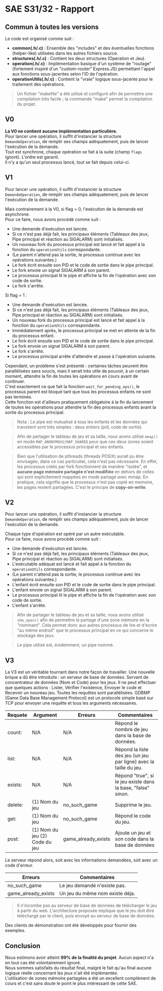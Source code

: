 # SAE S31/32 - Rapport

## Commun à toutes les versions
Le code est organisé comme suit :
- **common(.h/.c)** : Ensemble des "includes" et des éventuelles fonctions (helper-like) utilisées dans les autres fichiers source.
- **structures(.h/.c)** : Contient les deux structures (Operation et Jeu).
- **operation(.h/.c)** : Implémentation basique d'un système de "routage" (fortement inspiré d'un "custom-router" Express.JS) permettant l'appel aux fonctions sous-jacentes selon l'ID de l'opération.
- **operationUtils(.h/.c)** : Contient la "vraie" logique sous-jacente pour le traitement des opérations.

> Un fichier "makefile" a été utilisé et configuré afin de permettre une compilation très facile ; la commande "make" permet la compilation du projet.

## V0
**La V0 ne contient aucune implémentation particulière.**  
Pour lancer une opération, il suffit d'instancier la structure `DemandeOperation`, de remplir ses champs adéquatement, puis de lancer l'exécution de la demande.  
Tout est synchrone, chaque opération se fait à la suite (champ `flags` ignoré). L'ordre est garanti.  
Il n'y a qu'un seul processus lancé, tout se fait depuis celui-ci.

## V1
Pour lancer une opération, il suffit d'instancier la structure `DemandeOperation`, de remplir ses champs adéquatement, puis de lancer l'exécution de la demande.

Mais contrairement à la V0, si flag = 0, l'exécution de la demande est asynchrone.  
Pour ce faire, nous avons procédé comme suit :
- Une demande d'exécution est lancée.
- Si ce n'est pas déjà fait, les principaux éléments (Tableaux des jeux, Pipe principal et réaction au SIGALARM) sont initialisés.
- Un nouveau fork du processus principal est lancé et fait appel à la fonction du `operationUtils` correspondante.
- (Le parent n'attend pas la sortie, le processus continue avec les opérations suivantes.)
- Le fork écrit ensuite son PID et le code de sortie dans le pipe principal.
- Le fork envoie un signal SIGALARM à son parent.
- Le processus principal lit le pipe et affiche la fin de l'opération avec son code de sortie.
- Le fork s'arrête.

Si flag = 1 :
- Une demande d'exécution est lancée.
- Si ce n'est pas déjà fait, les principaux éléments (Tableaux des jeux, Pipe principal et réaction au SIGALARM) sont initialisés.
- Un nouveau fork du processus principal est lancé et fait appel à la fonction du `operationUtils` correspondante.
- Immédiatement après, le processus principal se met en attente de la fin du processus enfant.
- Le fork écrit ensuite son PID et le code de sortie dans le pipe principal.
- Le fork envoie un signal SIGALARM à son parent.
- Le fork s'arrête.
- Le processus principal arrête d'attendre et passe à l'opération suivante.

Cependant, un problème s'est présenté : certaines tâches peuvent être parallélisées sans soucis, mais il serait très utile de pouvoir, à un certain moment, attendre la fin de toutes les opérations en cours avant de continuer.  
C'est exactement ce que fait la fonction `wait_for_pending_ops()`, le processus parent est bloqué tant que tous les processus enfants ne sont pas terminés.  
Cette fonction est d'ailleurs pratiquement obligatoire à la fin du lancement de toutes les opérations pour attendre la fin des processus enfants avant la sortie du processus principal.

> Nota : Le pipe est mutualisé à tous les enfants et les données qui transitent sont très simples : deux entiers (pid, code de sortie).

> Afin de partager le tableau de jeu et sa taille, nous avons utilisé `mmap()` en mode `MAP_ANONYMOUS|MAP_SHARED` pour que ces deux zones soient accessibles par le processus principal et ses enfants.

> Bien que l'utilisation de pthreads (threads POSIX) aurait pu être envisagée, dans ce cas particulier, cela n'est pas nécessaire.
> En effet, les processus créés par fork fonctionnent de manière "isolée", et **aucune page mémoire partagée n'est modifiée** en dehors de celles qui sont explicitement mappées en mode partagé avec mmap.
> En pratique, cela signifie que le processus n'est pas copié en memoire, les pages restent partagées. C'est le principe de **copy-on-write**.

## V2
Pour lancer une opération, il suffit d'instancier la structure `DemandeOperation`, de remplir ses champs adéquatement, puis de lancer l'exécution de la demande.

Chaque type d'opération est opéré par un autre exécutable.  
Pour ce faire, nous avons procédé comme suit :
- Une demande d'exécution est lancée.
- Si ce n'est pas déjà fait, les principaux éléments (Tableaux des jeux, Pipe principal et réaction au SIGALARM) sont initialisés.
- L'exécutable adéquat est lancé et fait appel à la fonction du `operationUtils` correspondante.
- (Le parent n'attend pas la sortie, le processus continue avec les opérations suivantes.)
- L'enfant écrit ensuite son PID et le code de sortie dans le pipe principal.
- L'enfant envoie un signal SIGALARM à son parent.
- Le processus principal lit le pipe et affiche la fin de l'opération avec son code de sortie.
- L'enfant s'arrête.

> Afin de partager le tableau de jeu et sa taille, nous avons utilisé `shm_open()` afin de permettre le partage d'une zone mémoire en la "nommant". Cela permet donc aux autres processus de lire et d'écrire "au même endroit" que le processus principal en ce qui concerne le stockage des jeux.

> Le pipe utilisé est, évidemment, un pipe nommé.

## V3

La V3 est un véritable tournant dans notre façon de travailler. Une nouvelle brique a dû être introduite : un serveur de base de données. Servant de concentrateur de données (Nom et Code) pour les jeux.
Il ne peut effectuer que quelques actions : Lister, Vérifier l'existence, Envoyer le code et Recevoir un nouveau jeu. Toutes les requêtes sont parallélisées.
GDBMP (Game Data Base Management Protocol) est un protocole simple basé sur TCP pour envoyer une requête et tous les arguments nécessaires.

| Requete | Argument                       | Erreurs             | Commentaires                                                      |
|---------|--------------------------------|---------------------|-------------------------------------------------------------------|
| count:  | N/A                            | N/A                 | Répond le nombre de jeu dans la base de données.                  |
| list:   | N/A                            | N/A                 | Répond la liste des jeu (un jeu par ligne) avec la taille du jeu. |
| exists: | N/A                            | N/A                 | Répond "true", si le jeu existe dans la base, "false" sinon.      |
| delete: | (1) Nom du jeu                 | no_such_game        | Supprime le jeu.                                                  |
| get:    | (1) Nom du jeu                 | no_such_game        | Répond le code du jeu.                                            |
| post:   | (1) Nom du jeu (2) Code du jeu | game_already_exists | Ajoute un jeu et son code dans la base de données                 |

Le serveur répond alors, soit avec les informations demandées, soit avec un code d'erreur.

| Erreurs             | Commentaires                                                 |
|---------------------|--------------------------------------------------------------|
| no_such_game        | Le jeu demandé n'existe pas.                                 |
| game_already_exists | Un jeu du même nom existe déja.                              |

> Il n'incombe pas au serveur de base de données de télécharger le jeu à partir du web. L'architecture proposée implique que le jeu doit être téléchargé par le client, puis envoyé au serveur de base de données.

Des clients de démonstration ont été développés pour fournir des exemples.

## Conclusion
Nous estimons avoir atteint **99% de la finalité du projet**. Aucun aspect n'a en tout cas été volontairement ignoré.  
Nous sommes satisfaits du résultat final, malgré le fait qu'au final aucune logique réelle concernant les jeux n'ait été implémentée.  
L'utilisation de zones mémoire partagées a été un excellent complément de cours et c'est sans doute le point le plus intéressant de cette SAE.
